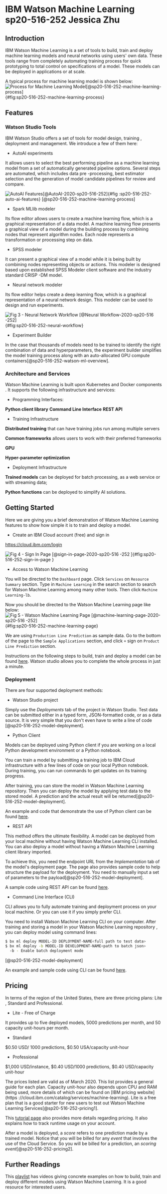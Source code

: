 # IBM Watson Machine Learning sp20-516-252 Jessica Zhu

## Introduction 

IBM Watson Machine Learning is a set of tools to build, train and deploy machine
 learning models and neural networks using users' own data. These tools range
  from completely automating training process for quick prototyping to total
   control on specifications of a model. These models can be deployed in
    applications or at scale.
  
  A typical process for machine learning model is shown below:
![Process for Machine Learning Model[@sp20-516-252-machine-learning-process]](image/ml_process.png){#fig:sp20-516-252-machine-learning-process} 

## Features

### Watson Studio Tools

IBM Watson Studio offers a set of tools for model design, training
, deployment and management. We introduce a few of them here:

- AutoAI experiments
 
 It allows users to select the best performing pipeline as a machine
  learning model from a set of automatically generated pipeline options. Several steps are automated, which includes data pre
 -processing, best estimator selection and the generation of model candidate pipelines
  for review and compare.

![AutoAI Features[@AutoAI-2020-sp20-516-252]](image/autoai_overview.png){#fig
:sp20-516-252-auto-ai-features} [@sp20-516-252-machine-learning-process]

- Spark MLlib modeler

Its flow editor allows users to create a machine learning flow, which is a
 graphical representation of a data model. A machine learning flow presents a
  graphical view of a model during the building process by combining nodes that
   represent algorithm nodes. Each node represents a transformation or
    processing step on data.

- SPSS modeler

It can present a graphical view of a model while it is being built by
 combining nodes representing objects or actions. This modeler is designed based
  upon established SPSS Modeler client software and the industry standard CRISP
  -DM model.

- Neural network modeler

Its flow editor helps create a deep learning flow, which is a graphical
 representation of a neural network design. This modeler can be used to design
  and run experiments.   
  
![Fig 3 - Neural Network Workflow [@Neural Workflow-2020-sp20-516
-252]](image/neural-workflow.png){#fig:sp20-516-252-neural-workflow}

- Experiment Builder

In the case that thousands of models need to be trained to identify the
 right combination of data and hyperparameters, the experiment builder
  simplifies the model training process along with an auto-allocated GPU
   compute containers[@sp20-516-252-watson-ml-overview].
   
### Architecture and Services

Watson Machine Learning is built upon Kubernetes and Docker components
. It supports the following infrastructure and services:

- Programming Interfaces:

**Python client library**
**Command Line Interface**
**REST API**

- Training Infrastructure 

**Distributed training** that can have training jobs run among multiple servers

**Common frameworks** allows users to work with their preferred frameworks

**GPU** 

**Hyper-parameter optimization** 

- Deployment Infrastructure

**Trained models** can be deployed for batch processing, as a web service
 or with streaming data;
 
**Python functions** can be deployed to simplify AI solutions.

## Getting Started

Here we are giving you a brief demonstration of Watson Machine Learning
 features to show how simple it is to train and deploy a model.
 
- Create an IBM Cloud account (free) and sign in

<https://cloud.ibm.com/login>

![Fig 4 - Sign In Page [@sign-in-page-2020-sp20-516
-252
]](image/sign_in_page.png){#fig:sp20-516-252-sign-in-page
}

- Access to Watson Machine Learning

You will be directed to the `Dashboard` page. Click `Services` on `Resource
 Summary` section. Type in `Machine Learning` in the search section to search
  for Watson Machine Learning among many other tools. Then click `Machine
   Learning-lb`.

Now you should be directed to the Watson Machine Learning page like below:
![Fig 5 - Watson Machine Learning Page [@machine-learning-page-2020-sp20-516
-252]](image/machine-learning-page.png){#fig:sp20-516-252-machine-learning-page}

We are using `Production Line Prediction` as sample data. Go to the bottom
 of the page to the `Sample Applications` section, and click `+` sign on
  `Product Line Prediction` section. 
  
Instructions on the following steps to build, train and deploy a model can be
 found [here](https://developer.ibm.com/technologies/data-science/tutorials/watson-studio-auto-ai/).
Watson studio allows you to complete the whole process in just a minute.

### Deployment 

There are four supported deployment methods: 

* Watson Studio project

Simply use the *Deployments* tab of the project in Watson Studio. Test data
 can be submitted either in a typed form, JSON-formatted code, or as a data
  source. It is very simple that you don't even have to write a line of code
  [@sp20-516-252-model-deployment].

* Python Client 

Models can be deployed using Python client if you are working on a local
 Python development environment or a Python notebook. 
 
You can train a model by submitting a training job to IBM Cloud
 infrastructure with a few lines of code on your local Python notebook. During training, you can run commands to get updates on its
  training progress. 
  
  After training, you can store the model in Watson Machine Learning
   repository. Then you can deploy the model by applying test data to the
    stored model. A prediction and the actual result will be returned[@sp20-516-252-model-deployment].
    
An example and code that demonstrate the use of Python client can be
 found [here](https://dataplatform.cloud.ibm.com/docs/content/wsj/analyze-data/ml-python-mnist-tutorial.html).  

* REST API

This method offers the ultimate flexibility. A model can be deployed from
 your local machine without having Watson Machine Learning CLI installed. You
  can also deploy a model without having a Watson Machine Learning client
   library imported.
   
   To achieve this, you need the endpoint URL from the *Implementation* tab
    of the model's deployment page. The page also provides sample code to
     help structure the payload for the deployment. You need to manually
      input a set of parameters to the payload[@sp20-516-252-model-deployment]. 
      
A sample code using REST API can be found [here](https://dataplatform.cloud.ibm.com/docs/content/wsj/analyze-data/ml-deploy_new.html?linkInPage=true#rest).  

* Command Line Interface (CLI)

CLI allows you to fully automate training and deployment process on your
 local machine. Or you can use it if you simply prefer CLI. 
 
 You need to install Watson Machine Learning CLI on your computer. After
  training and storing a model in your Watson Machine Learning repository
  , you can deploy model using command lines:
  
```bash
$ bx ml deploy MODEL-ID DEPLOYMENT-NAME<full path to test data>
$ bx ml deploy -b MODEL-ID DEVELOPMENT-NAME<path to batch json>
  -b - Enable batch deployment mode
```
[@sp20-516-252-model-deployment]

An example and sample code using CLI can be found [here](https://dataplatform.cloud.ibm.com/docs/content/wsj/analyze-data/ml-deploy_new.html?linkInPage=true#rest).  

## Pricing

In terms of the region of the United States, there are three pricing plans: Lite
, Standard and Professional.
 
 - Lite - Free of Charge
 
 It provides up to five deployed models, 5000 predictions per month, and 50
  capacity unit-hours per month.
  
- Standard

$0.50 USD/ 1000 predictions, $0.50 USA/capacity unit-hour

- Professional

$1,000 USD/instance, $0.40 USD/1000 predictions, $0.40 USD/capacity unit-hour

The prices listed are valid as of March 2020. This list provides a general
guide for each plan. Capacity unit-hour also depends upon CPU and RAM being
 used, more details of which can be found on [IBM pricing website](https
 ://cloud.ibm.com/catalog/services/machine-learning). Lite is a free plan
  that is a good starter for new users to test out Watson
  Machine Learning Services[@sp20-516-252-pricing1].
  
  This [tutorial page](https://dataplatform.cloud.ibm.com/docs/content/wsj/analyze-data/track-runtime-usage-wml.html?audience=wdp) 
  also provides more details regarding pricing. It also explains how to track
   runtime usage on your account.
  
After a model is deployed, a *score* refers to one prediction made by a
 trained model. Notice that you will be billed for any *event* that involves
  the use of the Cloud Service. So you will be billed for a prediction, an
   *scoring event*[@sp20-516-252-pricing2].
   
## Further Readings

This [playlist](https://www.youtube.com/watch?v=DBRGlAHdj48&list=PLzpeuWUENMK2PYtasCaKK4bZjaYzhW23L&index=1) has videos giving concrete examples on how to build, train and
 deploy different models using Watson Machine Learning. It is a good resource
  for interested users. 